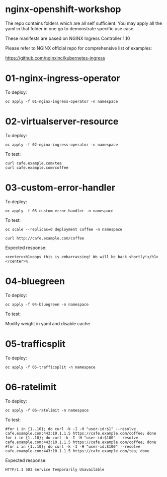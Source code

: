 # nginx-openshift-workshop

The repo contains folders which are all self sufficient. You may apply all the yaml in that folder in one go to demonstrate specific use case.

These manifests are based on NGINX Ingress Controller 1.10

Please refer to NGINX official repo for comprehensive list of examples:

https://github.com/nginxinc/kubernetes-ingress 


# 01-nginx-ingress-operator

To deploy:

`oc apply -f 01-nginx-ingress-operator -n namespace`

# 02-virtualserver-resource

To deploy:

`oc apply -f 02-nginx-ingress-operator -n namespace`

To test:

```
curl cafe.example.com/tea
curl cafe.example.com/coffee
```

# 03-custom-error-handler

To deploy:

`oc apply -f 03-custom-error-handler -n namespace`

To test:

`oc scale --replicas=0 deployment coffee -n namespace`

`curl http://cafe.example.com/coffee`

Expected response:

`<center><h1>oops this is embarrassing! We will be back shortly!</h1></center>%`

# 04-bluegreen

To deploy:

`oc apply -f 04-bluegreen -n namespace`

To test:

Modify weight in yaml and disable cache

# 05-trafficsplit

To deploy:

`oc apply -f 05-trafficsplit -n namespace`

# 06-ratelimit

To deploy:

`oc apply -f 06-ratelimit -n namespace`

To test:

```
#for i in {1..10}; do curl -k -I -H "user-id:$1" --resolve cafe.example.com:443:10.1.1.5 https://cafe.example.com/coffee; done
for i in {1..10}; do curl -k -I -H "user-id:$100" --resolve cafe.example.com:443:10.1.1.5 https://cafe.example.com/coffee; done
#for i in {1..10}; do curl -k -I -H "user-id:$100" --resolve cafe.example.com:443:10.1.1.5 https://cafe.example.com/tea; done
```
Expected response:

`HTTP/1.1 503 Service Temporarily Unavailable`

